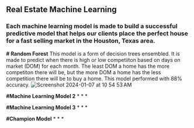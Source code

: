 ## Real Estate Machine Learning 
### Each machine learning model is made to build a successful predictive model that helps our clients place the perfect house for a fast selling market in the Houston, Texas area.

**# Random Forest**
This model is a form of decision trees ensembled. It is made to predict when there is high or low competiiton based on days on market (DOM) for each month. The least DOM a home has the more competiton there will be, but the more DOM a home has the less competition there will be to buy a home. This model performed with 88% accuracy.
![Screenshot 2024-01-07 at 10 54 53 AM](https://github.com/carebear4ever/Capstone-2-Machine-Learning/assets/141070883/838b3e26-46b1-4fde-a90f-e158827c7a0b)

**#Machine Learning Model 2**
*
*
*

**#Machine Learning Model 3**
*
*
*

**#Champion Model**
*
*
*
